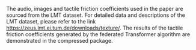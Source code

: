 The audio, images and tactile friction coefficients used in the paper are sourced from the LMT dataset. For detailed data and descriptions of the LMT dataset, please refer to the link https://zeus.lmt.ei.tum.de/downloads/texture/. The results of the tactile friction coefficients generated by the federated Transformer algorithm are demonstrated in the compressed package.
